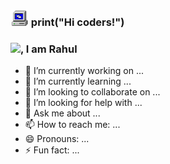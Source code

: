 ### <img src="https://github.com/TheDudeThatCode/TheDudeThatCode/blob/master/Assets/PC.gif" width="29px"> print("Hi coders!")
### <img src="https://github.com/TheDudeThatCode/TheDudeThatCode/blob/master/Assets/Developer.gif" width="60px">, I am Rahul



- 🔭 I’m currently working on ...
- 🌱 I’m currently learning ...
- 👯 I’m looking to collaborate on ...
- 🤔 I’m looking for help with ...
- 💬 Ask me about ...
- 📫 How to reach me: ...
- 😄 Pronouns: ...
- ⚡ Fun fact: ...


